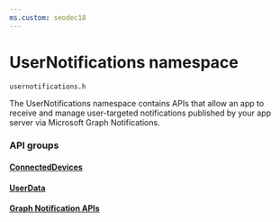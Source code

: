 ```yaml
---
ms.custom: seodec18
---
```


# UserNotifications namespace
```
usernotifications.h
```
The UserNotifications namespace contains APIs that allow an app to receive and manage user-targeted notifications published by your app server via Microsoft Graph Notifications. 

### API groups

#### [ConnectedDevices](../../objectivec-api/connecteddevices/index.md)
#### [UserData](../../objectivec-api/userdata/index.md)
#### [Graph Notification APIs](usernotifications/index.md)